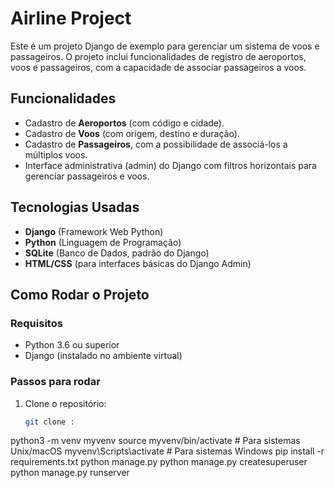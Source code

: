 # Airline Project

Este é um projeto Django de exemplo para gerenciar um sistema de voos e passageiros. O projeto inclui funcionalidades de registro de aeroportos, voos e passageiros, com a capacidade de associar passageiros a voos.

## Funcionalidades

- Cadastro de **Aeroportos** (com código e cidade).
- Cadastro de **Voos** (com origem, destino e duração).
- Cadastro de **Passageiros**, com a possibilidade de associá-los a múltiplos voos.
- Interface administrativa (admin) do Django com filtros horizontais para gerenciar passageiros e voos.

## Tecnologias Usadas

- **Django** (Framework Web Python)
- **Python** (Linguagem de Programação)
- **SQLite** (Banco de Dados, padrão do Django)
- **HTML/CSS** (para interfaces básicas do Django Admin)

## Como Rodar o Projeto

### Requisitos

- Python 3.6 ou superior
- Django (instalado no ambiente virtual)

### Passos para rodar

1. Clone o repositório:
   ```bash
   git clone :

python3 -m venv myvenv
source myvenv/bin/activate  # Para sistemas Unix/macOS
myvenv\Scripts\activate     # Para sistemas Windows
pip install -r requirements.txt
python manage.py 
python manage.py createsuperuser
python manage.py runserver